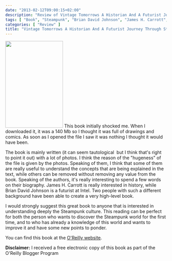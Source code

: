 ```yaml
---
date: "2013-02-12T09:00:15+02:00"
description: "Review of Vintage Tomorrows A Historian And A Futurist Journey Through Steampunk Into The Future of Technology by Brian David Johnson and James H. Carrott (O'Reilly Media)"
tags: [ "Book", "Steampunk", "Brian David Johnson", "James H. Carrott", "O'Reilly Media" ]
categories: [ "Review" ]
title: "Vintage Tomorrows A Historian And A Futurist Journey Through Steampunk Into The Future of Technology by Brian David Johnson and James H. Carrott (O'Reilly Media)"
---
```

<img class="alignleft" alt="" src="http://akamaicovers.oreilly.com/images/9781449355791/rc_cat.gif" width="180" height="270" />
This book initially shocked me. When I downloaded it, it was a 140 Mb so I thought it was full of drawings and comics. As soon as I opened the file I saw it was nothing I thought it would have been.

The book is mainly written (it can seem tautological  but I think that's right to point it out) with a lot of photos. I think the reason of the "hugeness" of the file is given by the photos. Speaking of them, I think that some of them are really useful to understand the concepts that are being explained in the text, while others can be removed without removing any value from the book.
Speaking of the authors, it's really interesting to spend a few words on their biography. James H. Carrott is really interested in history, while Brian David Johnson is a futurist at Intel. Two people with such a different background have been able to create a very high-level book.

I would strongly suggest this great book to anyone that is interested in understanding deeply the Steampunk culture. This reading can be perfect for both the person who wants to discover the Steampunk world for the first time, and to who has already a knowledge of this world and wants to improve it and have some new points to ponder.

You can find this book at the <a href="http://shop.oreilly.com/product/0636920026631.do">O'Reilly website</a>.

**Disclaimer:** I received a free electronic copy of this book as part of the O'Reilly Blogger Program
